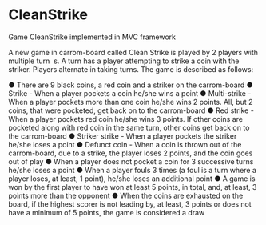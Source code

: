 # CleanStrike
Game CleanStrike implemented in MVC framework

A new game in carrom-board called ​Clean Strike is played by 2 players with multiple ​turn
​ s. A                 turn has a player attempting to strike a coin with the striker. Players alternate in taking turns.                 The game is described as follows: 
 
● There are 9 black coins, a red coin and a striker on the carrom-board ● Strike​ - When a player pockets a coin he/she wins a point ● Multi-strike - When a player pockets more than one coin he/she wins 2 points. All, but 2                 coins, that were pocketed, get back on to the carrom-board ● Red strike - When a player pockets red coin he/she wins 3 points. If other coins are                 pocketed along with red coin in the same turn, other coins get back on to the                carrom-board ● Striker strike​ - When a player pockets the striker he/she loses a point ● Defunct coin - When a coin is thrown out of the carrom-board, due to a strike, the player                  loses 2 points, and the coin goes out of play ● When a player does not pocket a coin for 3 successive turns he/she loses a point ● When a player ​fouls 3 times (a ​foul is a turn where a player loses, at least, 1 point),                   he/she loses an additional point ● A ​game is won by the first player to have won at least 5 points, in total, and, at least, 3                     points more than the opponent ● When the coins are exhausted on the board, if the highest scorer is not leading by, at                 least, 3 points or does not have a minimum of 5 points, the game is considered a draw
